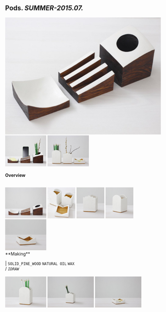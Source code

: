 
## Pods. _SUMMER-2015.07._  
![Pods](/projects/Pods/100.jpg)<a href="https://ewwgene.github.io/projects/Pods/101.jpg"><img src="/projects/Pods/101.jpg" height="100"></a> <a href="https://ewwgene.github.io/projects/Pods/102.jpg"><img src="/projects/Pods/102.jpg" height="100"></a> 
<br>  
**Overview**  
 
<br>
<a href="https://ewwgene.github.io/projects/Pods/Making/200.jpg"><img src="/projects/Pods/Making/200.jpg" height="100"></a> <a href="https://ewwgene.github.io/projects/Pods/Making/205.jpg"><img src="/projects/Pods/Making/205.jpg" height="100"></a> <a href="https://ewwgene.github.io/projects/Pods/Making/206.jpg"><img src="/projects/Pods/Making/206.jpg" height="100"></a> <a href="https://ewwgene.github.io/projects/Pods/Making/207.jpg"><img src="/projects/Pods/Making/207.jpg" height="100"></a> <a href="https://ewwgene.github.io/projects/Pods/Making/208.jpg"><img src="/projects/Pods/Making/208.jpg" height="100"></a> <br>  
**Making**  
  
|
`SOLID_PINE_WOOD` `NATURAL OIL` `WAX`   
/
_`IDRAW`_   
<br>
<a href="https://ewwgene.github.io/projects/Pods/300.jpg"><img src="/projects/Pods/300.jpg" height="100"></a> <a href="https://ewwgene.github.io/projects/Pods/301.jpg"><img src="/projects/Pods/301.jpg" height="100"></a> <a href="https://ewwgene.github.io/projects/Pods/302.jpg"><img src="/projects/Pods/302.jpg" height="100"></a> 
<br>

